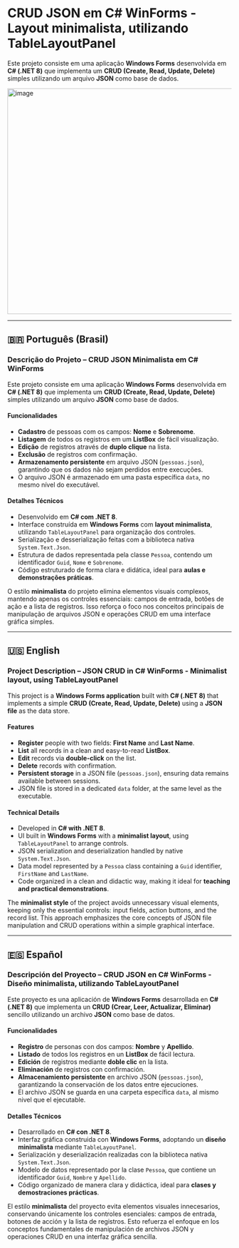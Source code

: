 # CRUD JSON em C# WinForms - Layout minimalista, utilizando TableLayoutPanel 

Este projeto consiste em uma aplicação **Windows Forms** desenvolvida em **C# (.NET 8)** que implementa um **CRUD (Create, Read, Update, Delete)** simples utilizando um arquivo **JSON** como base de dados.  

<img width="671" height="506" alt="image" src="https://github.com/user-attachments/assets/b0d4beb8-1c7c-4856-aef4-585867f225b2" />

---

## 🇧🇷 Português (Brasil)

### Descrição do Projeto – CRUD JSON Minimalista em C# WinForms

Este projeto consiste em uma aplicação **Windows Forms** desenvolvida em **C# (.NET 8)** que implementa um **CRUD (Create, Read, Update, Delete)** simples utilizando um arquivo **JSON** como base de dados.  

#### Funcionalidades
- **Cadastro** de pessoas com os campos: **Nome** e **Sobrenome**.  
- **Listagem** de todos os registros em um **ListBox** de fácil visualização.  
- **Edição** de registros através de **duplo clique** na lista.  
- **Exclusão** de registros com confirmação.  
- **Armazenamento persistente** em arquivo JSON (`pessoas.json`), garantindo que os dados não sejam perdidos entre execuções.  
- O arquivo JSON é armazenado em uma pasta específica `data`, no mesmo nível do executável.  

#### Detalhes Técnicos
- Desenvolvido em **C# com .NET 8**.  
- Interface construída em **Windows Forms** com **layout minimalista**, utilizando `TableLayoutPanel` para organização dos controles.  
- Serialização e desserialização feitas com a biblioteca nativa `System.Text.Json`.  
- Estrutura de dados representada pela classe `Pessoa`, contendo um identificador `Guid`, `Nome` e `Sobrenome`.  
- Código estruturado de forma clara e didática, ideal para **aulas e demonstrações práticas**.  

O estilo **minimalista** do projeto elimina elementos visuais complexos, mantendo apenas os controles essenciais: campos de entrada, botões de ação e a lista de registros. Isso reforça o foco nos conceitos principais de manipulação de arquivos JSON e operações CRUD em uma interface gráfica simples.  

---

## 🇺🇸 English

### Project Description – JSON CRUD in C# WinForms - Minimalist layout, using TableLayoutPanel

This project is a **Windows Forms application** built with **C# (.NET 8)** that implements a simple **CRUD (Create, Read, Update, Delete)** using a **JSON file** as the data store.  

#### Features
- **Register** people with two fields: **First Name** and **Last Name**.  
- **List** all records in a clean and easy-to-read **ListBox**.  
- **Edit** records via **double-click** on the list.  
- **Delete** records with confirmation.  
- **Persistent storage** in a JSON file (`pessoas.json`), ensuring data remains available between sessions.  
- JSON file is stored in a dedicated `data` folder, at the same level as the executable.  

#### Technical Details
- Developed in **C# with .NET 8**.  
- UI built in **Windows Forms** with a **minimalist layout**, using `TableLayoutPanel` to arrange controls.  
- JSON serialization and deserialization handled by native `System.Text.Json`.  
- Data model represented by a `Pessoa` class containing a `Guid` identifier, `FirstName` and `LastName`.  
- Code organized in a clean and didactic way, making it ideal for **teaching and practical demonstrations**.  

The **minimalist style** of the project avoids unnecessary visual elements, keeping only the essential controls: input fields, action buttons, and the record list. This approach emphasizes the core concepts of JSON file manipulation and CRUD operations within a simple graphical interface.  

---

## 🇪🇸 Español

### Descripción del Proyecto – CRUD JSON en C# WinForms - Diseño minimalista, utilizando TableLayoutPanel

Este proyecto es una aplicación de **Windows Forms** desarrollada en **C# (.NET 8)** que implementa un **CRUD (Crear, Leer, Actualizar, Eliminar)** sencillo utilizando un archivo **JSON** como base de datos.  

#### Funcionalidades
- **Registro** de personas con dos campos: **Nombre** y **Apellido**.  
- **Listado** de todos los registros en un **ListBox** de fácil lectura.  
- **Edición** de registros mediante **doble clic** en la lista.  
- **Eliminación** de registros con confirmación.  
- **Almacenamiento persistente** en archivo JSON (`pessoas.json`), garantizando la conservación de los datos entre ejecuciones.  
- El archivo JSON se guarda en una carpeta específica `data`, al mismo nivel que el ejecutable.  

#### Detalles Técnicos
- Desarrollado en **C# con .NET 8**.  
- Interfaz gráfica construida con **Windows Forms**, adoptando un **diseño minimalista** mediante `TableLayoutPanel`.  
- Serialización y deserialización realizadas con la biblioteca nativa `System.Text.Json`.  
- Modelo de datos representado por la clase `Pessoa`, que contiene un identificador `Guid`, `Nombre` y `Apellido`.  
- Código organizado de manera clara y didáctica, ideal para **clases y demostraciones prácticas**.  

El estilo **minimalista** del proyecto evita elementos visuales innecesarios, conservando únicamente los controles esenciales: campos de entrada, botones de acción y la lista de registros. Esto refuerza el enfoque en los conceptos fundamentales de manipulación de archivos JSON y operaciones CRUD en una interfaz gráfica sencilla.  
